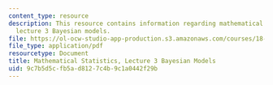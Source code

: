 ```yaml
---
content_type: resource
description: This resource contains information regarding mathematical statistics,
  lecture 3 Bayesian models.
file: https://ol-ocw-studio-app-production.s3.amazonaws.com/courses/18-655-mathematical-statistics-spring-2016/9c7b5d5cfb5ad8127c4b9c1a0442f29b_MIT18_655S16_LecNote3.pdf
file_type: application/pdf
resourcetype: Document
title: Mathematical Statistics, Lecture 3 Bayesian Models
uid: 9c7b5d5c-fb5a-d812-7c4b-9c1a0442f29b
---
```

